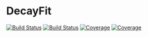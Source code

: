 # DecayFit

[![Build Status](https://travis-ci.com/gralspaugh/DecayFit.jl.svg?branch=master)](https://travis-ci.com/gralspaugh/DecayFit.jl)
[![Build Status](https://ci.appveyor.com/api/projects/status/github/gralspaugh/DecayFit.jl?svg=true)](https://ci.appveyor.com/project/gralspaugh/DecayFit-jl)
[![Coverage](https://codecov.io/gh/gralspaugh/DecayFit.jl/branch/master/graph/badge.svg)](https://codecov.io/gh/gralspaugh/DecayFit.jl)
[![Coverage](https://coveralls.io/repos/github/gralspaugh/DecayFit.jl/badge.svg?branch=master)](https://coveralls.io/github/gralspaugh/DecayFit.jl?branch=master)
